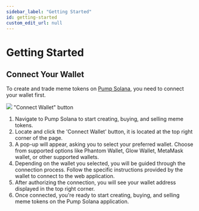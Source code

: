 ```yaml
---
sidebar_label: "Getting Started"
id: getting-started
custom_edit_url: null
---
```


# Getting Started

## Connect Your Wallet

To create and trade meme tokens on [Pump Solana](https://solana-launchpad-opal.vercel.app/), you need to connect your wallet first.

<div className="flex flex-col items-center">
    <img src="/img/connect-wallet.png"/>
    <span className="font-bold text-[rgb(192,192,192)]">"Connect Wallet" button</span>
</div>

1. Navigate to Pump Solana to start creating, buying, and selling meme tokens.
2. Locate and click the 'Connect Wallet' button, it is located at the top right corner of the page.
3. A pop-up will appear, asking you to select your preferred wallet. Choose from supported options like Phantom Wallet, Glow Wallet, MetaMask wallet, or other supported wallets.
4. Depending on the wallet you selected, you will be guided through the connection process. Follow the specific instructions provided by the wallet to connect to the web application.
5. After authorizing the connection, you will see your wallet address displayed in the top right corner.
6. Once connected, you're ready to start creating, buying, and selling meme tokens on the Pump Solana application.
